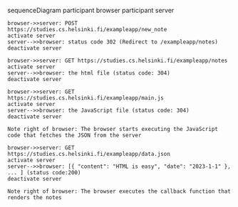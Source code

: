 sequenceDiagram
    participant browser
    participant server

    browser->>server: POST https://studies.cs.helsinki.fi/exampleapp/new_note
    activate server
    server-->>browser: status code 302 (Redirect to /exampleapp/notes)
    deactivate server

    browser->>server: GET https://studies.cs.helsinki.fi/exampleapp/notes
    activate server
    server-->>browser: the html file (status code: 304)
    deactivate server

    browser->>server: GET https://studies.cs.helsinki.fi/exampleapp/main.js
    activate server
    server-->>browser: the JavaScript file (status code: 304)
    deactivate server

    Note right of browser: The browser starts executing the JavaScript code that fetches the JSON from the server

    browser->>server: GET https://studies.cs.helsinki.fi/exampleapp/data.json
    activate server
    server-->>browser: [{ "content": "HTML is easy", "date": "2023-1-1" }, ... ] (status code:200)
    deactivate server 

    Note right of browser: The browser executes the callback function that renders the notes
            